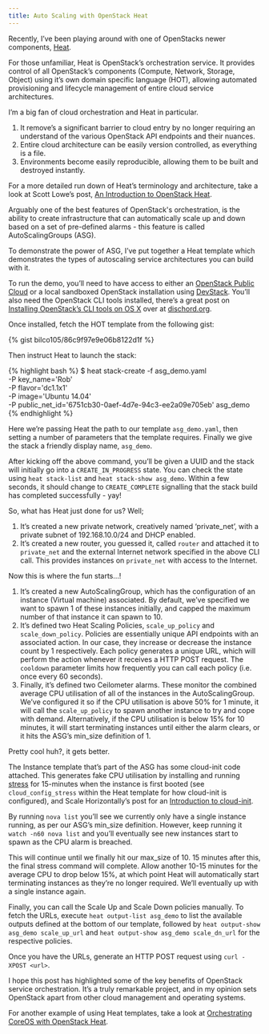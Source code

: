 ```yaml
---
title: Auto Scaling with OpenStack Heat
---
```


Recently, I’ve been playing around with one of OpenStacks newer components, [Heat](https://wiki.openstack.org/wiki/Heat).

For those unfamiliar, Heat is OpenStack’s orchestration service. It provides control of all OpenStack’s components (Compute, Network, Storage, Object) using it’s own domain specific language (HOT), allowing automated provisioning and lifecycle management of entire cloud service architectures.

I’m a big fan of cloud orchestration and Heat in particular.

1. It remove’s a significant barrier to cloud entry by no longer requiring an understand of the various OpenStack API endpoints and their nuances.
2. Entire cloud architecture can be easily version controlled, as everything is a file.
3. Environments become easily reproducible, allowing them to be built and destroyed instantly.

For a more detailed run down of Heat’s terminology and architecture, take a look at Scott Lowe’s post, [An Introduction to OpenStack Heat](http://blog.scottlowe.org/2014/05/01/an-introduction-to-openstack-heat/).

Arguably one of the best features of OpenStack's orchestration, is the ability to create infrastructure that can automatically scale up and down based on a set of pre-defined alarms - this feature is called AutoScalingGroups (ASG).

To demonstrate the power of ASG, I’ve put together a Heat template which demonstrates the types of autoscaling service architectures you can build with it.

To run the demo, you’ll need to have access to either an [OpenStack Public Cloud](http://www.datacentred.co.uk) or a local sandboxed OpenStack installation using [DevStack](http://docs.openstack.org/developer/devstack/). You’ll also need the OpenStack CLI tools installed, there’s a great post on [Installing OpenStack’s CLI tools on OS X](http://dischord.org/2015/03/23/installing-openstack-s-cli-tools-on-os-x) over at [dischord.org](dischord.org).

Once installed, fetch the HOT template from the following gist:

{% gist bilco105/86c9f97e9e06b8122d1f %}

Then instruct Heat to launch the stack:

{% highlight bash %}
$ heat stack-create -f asg_demo.yaml \
    -P key_name='Rob' \
    -P flavor='dc1.1x1' \
    -P image='Ubuntu 14.04' \
    -P public_net_id='6751cb30-0aef-4d7e-94c3-ee2a09e705eb' asg_demo
{% endhighlight %}

Here we’re passing Heat the path to our template `asg_demo.yaml`, then setting a number of parameters that the template requires. Finally we give the stack a friendly display name, `asg_demo`.

After kicking off the above command, you’ll be given a UUID and the stack will initially go into a `CREATE_IN_PROGRESS` state. You can check the state using `heat stack-list` and `heat stack-show asg_demo`. Within a few seconds, it should change to `CREATE_COMPLETE` signalling that the stack build has completed successfully - yay!

So, what has Heat just done for us? Well;

1. It’s created a new private network, creatively named ‘private_net’, with a private subnet of 192.168.10.0/24 and DHCP enabled.
2. It’s created a new router, you guessed it, called `router` and attached it to `private_net` and the external Internet network specified in the above CLI call. This provides instances on `private_net` with access to the Internet.

Now this is where the fun starts…!

1. It’s created a new AutoScalingGroup, which has the configuration of an instance (Virtual machine) associated. By default, we’ve specified we want to spawn 1 of these instances initially, and capped the maximum number of that instance it can spawn to 10.
2. It’s defined two Heat Scaling Policies, `scale_up_policy` and `scale_down_policy`. Policies are essentially unique API endpoints with an associated action. In our case, they increase or decrease the instance count by 1 respectively. Each policy generates a unique URL, which will perform the action whenever it receives a HTTP POST request. The `cooldown` parameter limits how frequently you can call each policy (i.e. once every 60 seconds).
3. Finally, it’s defined two Ceilometer alarms. These monitor the combined average CPU utilisation of all of the instances in the AutoScalingGroup. We’ve configured it so if the CPU utilisation is above 50% for 1 minute, it will call the `scale_up_policy` to spawn another instance to try and cope with demand. Alternatively, if the CPU utilisation is below 15% for 10 minutes, it will start terminating instances until either the alarm clears, or it hits the ASG’s min_size definition of 1.

Pretty cool huh?, it gets better.

The Instance template that’s part of the ASG has some cloud-init code attached. This generates fake CPU utilisation by installing and running [stress](http://people.seas.harvard.edu/~apw/stress/) for 15-minutes when the instance is first booted (see `cloud_config_stress` within the Heat template for how cloud-init is configured), and Scale Horizontally’s post for an [Introduction to cloud-init](http://www.scalehorizontally.com/2013/02/24/introduction-to-cloud-init/).

By running `nova list` you’ll see we currently only have a single instance running, as per our ASG’s min_size definition. However, keep running it `watch -n60 nova list` and you’ll eventually see new instances start to spawn as the CPU alarm is breached.

This will continue until we finally hit our max_size of 10. 15 minutes after this, the final stress command will complete. Allow another 10-15 minutes for the average CPU to drop below 15%, at which point Heat will automatically start terminating instances as they’re no longer required. We’ll eventually up with a single instance again.

Finally, you can call the Scale Up and Scale Down policies manually. To fetch the URLs, execute `heat output-list asg_demo` to list the available outputs defined at the bottom of our template, followed by `heat output-show asg_demo scale_up_url` and `heat output-show asg_demo scale_dn_url` for the respective policies.

Once you have the URLs, generate an HTTP POST request using `curl -XPOST <url>`.

I hope this post has highlighted some of the key benefits of OpenStack service orchestration. It’s a truly remarkable project, and in my opinion sets OpenStack apart from other cloud management and operating systems.

For another example of using Heat templates, take a look at [Orchestrating CoreOS with OpenStack Heat](http://dischord.org/2015/04/18/orchestrating-coreos-with-openstack-heat/).
